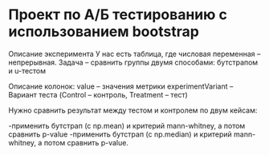 # Проект по А/Б тестированию с использованием bootstrap
Описание эксперимента
У нас есть таблица, где числовая переменная – непрерывная. 
Задача – сравнить группы двумя способами: бутстрапом и u-тестом

Описание колонок:
value – значения метрики
experimentVariant – Вариант теста (Control – контроль, Treatment – тест)

Нужно сравнить результат между тестом и контролем по двум кейсам:

-применить бутстрап (с np.mean) и критерий mann-whitney, а потом сравнить p-value
-применить бутстрап (с np.median) и критерий mann-whitney, а потом сравнить p-value.

